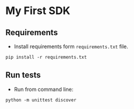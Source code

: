 My First SDK
============


## Requirements

* Install requirements form `requirements.txt` file.
```
pip install -r requirements.txt
```


## Run tests

* Run from command line:
```
python -m unittest discover
```
